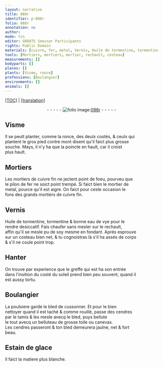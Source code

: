 ```yaml
---
layout: narrative
title: 088r
identifier: p-088r
folio: 088r
annotation: no
author:
mode: tcn
editor: GR8975 Seminar Participants
rights: Public Domain
materials: [cuivre, fer, metal, Vernis, Huile de tormentine, tormentine, bonne eau de vye, poulsiere, bled, cendres, toile, canevas, Estain de glace]
tools: [Mortiers, mortiers, mortier, rechault, costeau]
measurements: []
bodyparts: []
places: []
plants: [Visme, ronce]
professions: [Boulangier]
environments: []
animals: []
---
```


<p><a href="{{ site.baseurl }}/normalized/">[TOC]</a> | <a href="{{ site.baseurl }}/texts/p-088r_tl/" target="_blank">[translation]</a></p><div class="folio" align="center">- - - - - <a href="http://gallica.bnf.fr/ark:/12148/btv1b10500001g/f181.image" target="_blank"><img src="https://cu-mkp.github.io/2017-workshop-edition/assets/photo-icon.png" alt="folio image: " style="display:inline-block; margin-bottom:-3px;"/>088r</a> - - - - - </div>  
  

## <span class="pa">Visme</span>

 
Il se peult planter, co<span class="exp">mm</span>e la <span class="pa">ronce</span>, des deulx costés, & ceulx qui<br/> plantent le gros pied contre mont disent qu'il faict plus grosse<br/> souche. Mays, il n'y ha que la poincte en hault, car il croist<br/> plus hault.
 
 
  

## <span class="tl">Mortiers</span>

 
Les <span class="tl">mortiers</span> de <span class="m">cuivre</span> fin ne jectent point de foeu, pourveu que<br/> le pilon de <span class="m">fer</span> ne soict point trempé. Si faict bien le <span class="tl">mortier</span> de<br/> <span class="m">metal</span>, pource qu'il est aigre. On faict pour ceste occasion le<br/> fons des grands <span class="tl">mortiers</span> de <span class="m">cuivre</span> fin.
 
 
  

## <span class="m">Vernis</span>

 
<span class="m">Huile de tormentine</span>, <span class="m">tormentine</span> & <span class="m">bonne eau de vye</span> pour le<br/> rendre desiccatif. Fais chaufer sans mesler sur le <span class="tl">rechault</span>,<br/> affin qu'il se mesle <span class="del">pu</span> de soy mesme en fondant. Aprés esprouve<br/> sur un <span class="tl">costeau</span> bien net, & tu cognoistras là s'il ha assés de corps<br/> & s'il ne coule point trop.
 
 
  

## Hanter

 
On trouve par experience que le greffe qui <span class="del">est</span> ha son entrée<br/> dans l'insition du costé du soleil prend bien peu souvent, quand il<br/> est aussy tortu.
 
 
  

## <span class="pro">Boulangier</span>

 
La <span class="m">poulsiere</span> garde le <span class="m">bled</span> de cussonner. Et pour le bien<br/> nettoyer quand il est taché & co<span class="exp">mm</span>e rouillé, passe des <span class="m">cendres</span><br/> par le tamis & les mesle avecq le <span class="m">bled</span>, puys bellute<br/> le tout avecq un belluteau de grosse <span class="m">toile</span> ou <span class="m">canevas</span>.<br/> Les <span class="m">cendres</span> passeront & ton <span class="m">bled</span> demeurera jaulne, net & fort<br/> beau.
 
 
  

## <span class="m">Estain de glace</span>

 
Il faict la matiere plus blanche.
 
